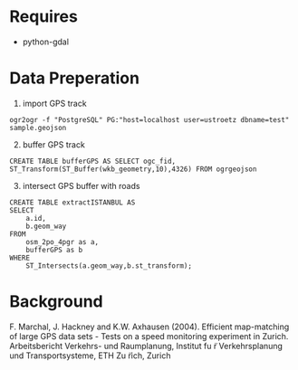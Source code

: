 # Requires
* python-gdal

# Data Preperation
1. import GPS track
```
ogr2ogr -f "PostgreSQL" PG:"host=localhost user=ustroetz dbname=test" sample.geojson
```

2. buffer GPS track
```
CREATE TABLE bufferGPS AS SELECT ogc_fid, ST_Transform(ST_Buffer(wkb_geometry,10),4326) FROM ogrgeojson
```

3. intersect GPS buffer with roads
```
CREATE TABLE extractISTANBUL AS
SELECT
    a.id,
    b.geom_way
FROM
    osm_2po_4pgr as a,
    bufferGPS as b
WHERE
    ST_Intersects(a.geom_way,b.st_transform);
```

# Background
F. Marchal, J. Hackney and K.W. Axhausen (2004). Efficient map-matching of large GPS data sets - Tests on a speed monitoring experiment in Zurich. Arbeitsbericht Verkehrs- und Raumplanung, Institut fu ̈r Verkehrsplanung und Transportsysteme, ETH Zu ̈rich, Zurich
